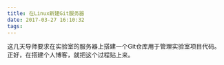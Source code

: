 ```yaml
---
title: 在Linux新建Git服务器
date: 2017-03-27 16:10:32
tags:
---
```

这几天导师要求在实验室的服务器上搭建一个Git仓库用于管理实验室项目代码。正好，在搭建个人博客，就把这个过程贴上来。